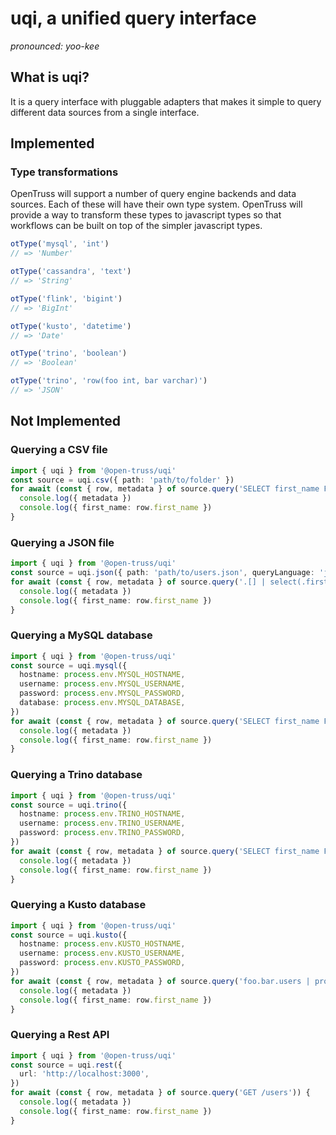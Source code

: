 # uqi, a unified query interface

_pronounced: yoo-kee_

## What is uqi?

It is a query interface with pluggable adapters that makes it simple to query different data sources from a single interface.

## Implemented

### Type transformations

OpenTruss will support a number of query engine backends and data sources. Each of these will have their own type system. OpenTruss will provide a way to transform these types to javascript types so that workflows can be built on top of the simpler javascript types.

```typescript
otType('mysql', 'int')
// => 'Number'

otType('cassandra', 'text')
// => 'String'

otType('flink', 'bigint')
// => 'BigInt'

otType('kusto', 'datetime')
// => 'Date'

otType('trino', 'boolean')
// => 'Boolean'

otType('trino', 'row(foo int, bar varchar)')
// => 'JSON'
```

## Not Implemented

### Querying a CSV file

```typescript
import { uqi } from '@open-truss/uqi'
const source = uqi.csv({ path: 'path/to/folder' })
for await (const { row, metadata } of source.query('SELECT first_name FROM users.csv')) {
  console.log({ metadata })
  console.log({ first_name: row.first_name })
}
```

### Querying a JSON file

```typescript
import { uqi } from '@open-truss/uqi'
const source = uqi.json({ path: 'path/to/users.json', queryLanguage: 'jq' })
for await (const { row, metadata } of source.query('.[] | select(.first_name | startswith("J")) | .first_name')) {
  console.log({ metadata })
  console.log({ first_name: row.first_name })
}
```

### Querying a MySQL database

```typescript
import { uqi } from '@open-truss/uqi'
const source = uqi.mysql({
  hostname: process.env.MYSQL_HOSTNAME,
  username: process.env.MYSQL_USERNAME,
  password: process.env.MYSQL_PASSWORD,
  database: process.env.MYSQL_DATABASE,
})
for await (const { row, metadata } of source.query('SELECT first_name FROM users')) {
  console.log({ metadata })
  console.log({ first_name: row.first_name })
}
```

### Querying a Trino database

```typescript
import { uqi } from '@open-truss/uqi'
const source = uqi.trino({
  hostname: process.env.TRINO_HOSTNAME,
  username: process.env.TRINO_USERNAME,
  password: process.env.TRINO_PASSWORD,
})
for await (const { row, metadata } of source.query('SELECT first_name FROM foo.bar.users')) {
  console.log({ metadata })
  console.log({ first_name: row.first_name })
}
```

### Querying a Kusto database

```typescript
import { uqi } from '@open-truss/uqi'
const source = uqi.kusto({
  hostname: process.env.KUSTO_HOSTNAME,
  username: process.env.KUSTO_USERNAME,
  password: process.env.KUSTO_PASSWORD,
})
for await (const { row, metadata } of source.query('foo.bar.users | project first_name')) {
  console.log({ metadata })
  console.log({ first_name: row.first_name })
}
```

### Querying a Rest API

```typescript
import { uqi } from '@open-truss/uqi'
const source = uqi.rest({
  url: 'http://localhost:3000',
})
for await (const { row, metadata } of source.query('GET /users')) {
  console.log({ metadata })
  console.log({ first_name: row.first_name })
}
```
